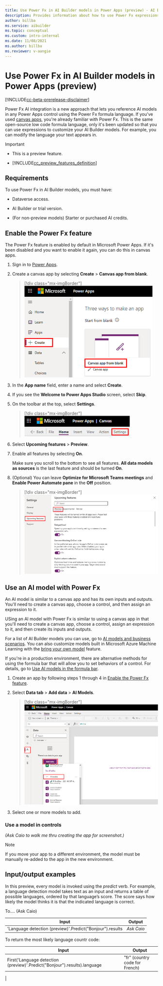 ```yaml
---
title: Use Power Fx in AI Builder models in Power Apps (preview) - AI Builder | Microsoft Docs
description: Provides information about how to use Power Fx expressions in AI Builder models in Power Apps
author: billba
ms.service: aibuilder
ms.topic: conceptual
ms.custom: intro-internal
ms.date: 11/08/2021
ms.author: billba
ms.reviewer: v-aangie
---
```


# Use Power Fx in AI Builder models in Power Apps (preview)

[!INCLUDE[cc-beta-prerelease-disclaimer](./includes/cc-beta-prerelease-disclaimer.md)]

Power Fx AI integration is a new approach that lets you reference AI models in any Power Apps control using the Power Fx formula language. If you've used [canvas apps](/powerapps/maker/canvas-apps/getting-started), you're already familiar with Power Fx. This is the same open-source low code formula language, only it's been updated so that you can use expressions to customize your AI Builder models. For example, you can modify the language your text appears in.

> [!IMPORTANT]
> - This is a preview feature.
>
> - [!INCLUDE[cc_preview_features_definition](includes/cc-preview-features-definition.md)]

## Requirements

To use Power Fx in AI Builder models, you must have:

- Dataverse access.

- AI Builder or trial version.

- (For non-preview models) Starter or purchased AI credits.

## Enable the Power Fx feature

The Power Fx feature is enabled by default in Microsoft Power Apps. If it's been disabled and you want to enable it again, you can do this in canvas apps.

1. Sign in to [Power Apps](https://make.powerapps.com).

1. Create a canvas app by selecting **Create** > **Canvas app from blank**.

    > [!div class="mx-imgBorder"]
    > ![Screenshot of Upcoming features enabled.](media/powerfx-in-powerapps/create-blank.png "Upcoming features enabled")

1. In the **App name** field, enter a name and select **Create**.

1. If you see the **Welcome to Power Apps Studio** screen, select **Skip**.

1. On the toolbar at the top, select **Settings**.

    > [!div class="mx-imgBorder"]
    > ![Screenshot of the toolbar with Settings link.](media/powerfx-in-powerapps/canvas-toolbar.png "toolbar")

1. Select **Upcoming features** > **Preview**.

1. Enable all features by selecting **On**.

    Make sure you scroll to the bottom to see all features. **All data models as sources** is the last feature and should be turned **On**.

1. (Optional) You can leave **Optimize for Microsoft Teams meetings** and **Enable Power Automate pane** in the **Off** position.

    > [!div class="mx-imgBorder"]
    > ![Screenshot of Upcoming features enabled.](media/powerfx-in-powerapps/settings.png "Upcoming features enabled")

## Use an AI model with Power Fx

An AI model is similar to a canvas app and has its own inputs and outputs. You'll need to create a canvas app, choose a control, and then assign an expression to it. 

USing an AI model with Power Fx is similar to using a canvas app in that you'll need to create a canvas app, choose a control, assign an expression to it, and then create its inputs and outputs. 

For a list of AI Builder models you can use, go to [AI models and business scenarios](model-types.md). You can also customize models built in Microsoft Azure Machine Learning with the [bring your own model](byo-model.md) feature.

If you're in a production environment, there are alternative methods for using the formula bar that will allow you to set behaviors of a control. For details, go to [Use AI models in the formula bar](use-in-powerapps-overview.md#use-ai-models-in-the-formula-bar).

1. Create an app by following steps 1 through 4 in [Enable the Power Fx feature](#enable-the-power-fx-feature).

1. Select **Data tab** > **Add data** > **AI Models**.

    > [!div class="mx-imgBorder"]
    > ![Screenshot of how to open your model.](media/powerfx-in-powerapps/add-model.png "Open your model")

1. Select one or more models to add.

### Use a model in controls

*(Ask Caio to walk me thru creating the app for screenshot.)*


> [!NOTE]
> If you move your app to a different environment, the model must be manually re-added to the app in the new environment.


## Input/output examples

In this preview, every model is invoked using the *predict* verb. For example, a language detection model takes text as an input and returns a table of possible languages, ordered by that language’s score. The score says how likely the model thinks it is that the indicated language is correct.

To.... (Ask Caio)

|Input  |Output  |
|---------|---------|
|'Language detection (preview)'.Predict("Bonjour").results     | *Ask Caio*        |

To return the most likely language countr code:

|Input  |Output  |
|---------|---------|
|First('Language detection (preview)'.Predict("Bonjour").results).language  | "fr" (country code for French)       |
|
